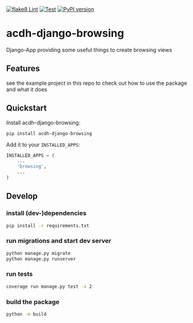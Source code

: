 [![flake8 Lint](https://github.com/acdh-oeaw/acdh-django-browsing/actions/workflows/lint.yml/badge.svg)](https://github.com/acdh-oeaw/acdh-django-browsing/actions/workflows/lint.yml)
[![Test](https://github.com/acdh-oeaw/acdh-django-browsing/actions/workflows/test.yml/badge.svg)](https://github.com/acdh-oeaw/acdh-django-browsing/actions/workflows/test.yml)
[![PyPI version](https://badge.fury.io/py/acdh-django-browsing.svg)](https://badge.fury.io/py/acdh-django-browsing)
# acdh-django-browsing
Django-App providing some useful things to create browsing views

## Features
see the example project in this repo to check out how to use the package and what it does

## Quickstart
Install acdh-django-browsing:

`pip install acdh-django-browsing`

Add it to your `INSTALLED_APPS`:

```python
INSTALLED_APPS = (
    ...
    'browsing',
    ...
)
```


## Develop
### install (dev-)dependencies
```bash
pip install -r requirements.txt
```

### run migrations and start dev server
```bash
python manage.py migrate
python manage.py runserver
```

### run tests
```bash
coverage run manage.py test -v 2
```

### build the package
```bash
python -m build
```